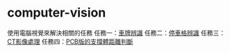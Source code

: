 # computer-vision
使用電腦視覺來解決相關的任務
任務一：<a href="https://github.com/klanonlyman/computer-vision/blob/main/Plate%20Recognition/%E8%BB%8A%E7%89%8C%E8%BE%A8%E8%AD%98.cpp">車牌辨識</a>
任務二：<a href="">停車格辨識</a>
任務三：<a href="https://github.com/klanonlyman/computer-vision/blob/main/CV%E5%BD%B1%E5%83%8F%E8%99%95%E7%90%86.cpp">CT影像處理</a>
任務四：<a href="">PCB版的支撐體距離判斷</a>
